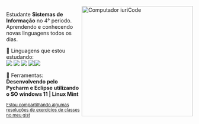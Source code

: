 <img src="https://raw.githubusercontent.com/MicaelliMedeiros/micaellimedeiros/master/image/computer-illustration.png" min-width="400px" max-width="400px" width="300px" align="right" alt="Computador iuriCode">

<p align="left"> 
  Estudante <strong>Sistemas de Informação</strong> no 4° periodo.<br>
  Aprendendo e conhecendo novas linguagens todos os dias.
</p>

<p align="left">
  🦄 Linguagens que estou estudando:<br>  <img src="https://img.shields.io/badge/Python-14354C?style=for-the-badge&logo=python&logoColor=white" /> <img src ="https://img.shields.io/badge/JavaScript-F7DF1E?style=for-the-badge&logo=javascript&logoColor=black"/> <img src=https://img.shields.io/badge/PHP-777BB4?style=for-the-badge&logo=php&logoColor=white /> <img src= https://img.shields.io/badge/Apache-CA2136?style=for-the-badge&logo=apache&logoColor=white/><img src=https://img.shields.io/badge/MySQL-00000F?style=for-the-badge&logo=mysql&logoColor=white />

</p>

<p align="left">
  💼 Ferramentas: <strong>Desenvolvendo pelo Pycharm e Eclipse utilizando o SO windows 11 | Linux Mint</strong>
</p>


<small>[Estou compartilhando algumas resoluções de exercicios de classes no meu gist](https://gist.github.com/TLisrael/e0fcb59eeace819175c0f6b0c8fa5fc2)</small>
